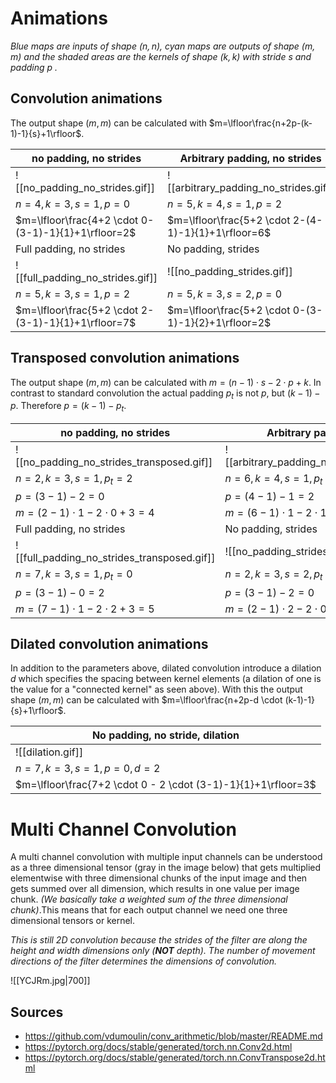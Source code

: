 
# Animations

*Blue maps are inputs of shape ($n, n$), cyan maps are outputs of shape ($m,m$) and the shaded areas are the kernels of shape ($k,k$) with stride $s$ and padding $p$ .*
## Convolution animations

The output shape $(m,m)$ can be calculated with $m=\lfloor\frac{n+2p-(k-1)-1}{s}+1\rfloor$.

| no padding, no strides                              | Arbitrary padding, no strides                       | half padding, no strides                            |
| --------------------------------------------------- | --------------------------------------------------- | --------------------------------------------------- |
| ![[no_padding_no_strides.gif]]                      | ![[arbitrary_padding_no_strides.gif]]               | ![[same_padding_no_strides.gif]]                    |
| $n=4, k=3,s=1, p=0$                                 | $n=5, k=4,s=1, p=2$                                 | $n=5, k=3,s=1, p=1$                                 |
| $m=\lfloor\frac{4+2 \cdot 0-(3-1)-1}{1}+1\rfloor=2$ | $m=\lfloor\frac{5+2 \cdot 2-(4-1)-1}{1}+1\rfloor=6$ | $m=\lfloor\frac{5+2 \cdot 1-(3-1)-1}{1}+1\rfloor=5$ |
| Full padding, no strides                            | No padding, strides                                 | Padding, strides                                    |
| ![[full_padding_no_strides.gif]]                    | ![[no_padding_strides.gif]]                         | ![[padding_strides.gif]]                            |
| $n=5, k=3,s=1, p=2$                                 | $n=5, k=3,s=2, p=0$                                 | $n=5,k=3,s=2,p=1$                                   |
| $m=\lfloor\frac{5+2 \cdot 2-(3-1)-1}{1}+1\rfloor=7$ | $m=\lfloor\frac{5+2 \cdot 0-(3-1)-1}{2}+1\rfloor=2$ | $m=\lfloor\frac{5+2 \cdot 1-(3-1)-1}{2}+1\rfloor=3$ |

## Transposed convolution animations

The output shape $(m,m)$ can be calculated with $m=(n-1) \cdot s-2 \cdot p+ k$.
In contrast to standard convolution the actual padding $p_t$ is not $p$, but $(k-1)-p$. Therefore $p=(k-1)-p_t$.

| no padding, no strides                      | Arbitrary padding, no strides                    | half padding, no strides                    |
| ------------------------------------------- | ------------------------------------------------ | ------------------------------------------- |
| ![[no_padding_no_strides_transposed.gif]]   | ![[arbitrary_padding_no_strides_transposed.gif]] | ![[same_padding_no_strides_transposed.gif]] |
| $n=2, k=3,s=1, p_t=2$                       | $n=6, k=4,s=1, p_t=1$                            | $n=5, k=3,s=1, p_t=1$                       |
| $p=(3-1)-2=0$                               | $p=(4-1)-1=2$                                    | $p=(3-1)-1=1$                               |
| $m=(2-1) \cdot 1 - 2 \cdot 0+ 3=4$          | $m=(6-1) \cdot 1 - 2 \cdot 1+ 4=5$               | $m=(5-1) \cdot 1 - 2 \cdot 1+ 3=5$          |
| Full padding, no strides                    | No padding, strides                              | Padding, strides                            |
| ![[full_padding_no_strides_transposed.gif]] | ![[no_padding_strides_transposed.gif]]           | ![[padding_strides_transposed.gif]]         |
| $n=7, k=3,s=1, p_t=0$                       | $n=2, k=3,s=2, p_t=2$                            | $n=3,k=3,s=2,p_t=1$                         |
| $p=(3-1)-0=2$                               | $p=(3-1)-2=0$                                    | $p=(3-1)-1=1$                               |
| $m=(7-1) \cdot 1 - 2 \cdot 2+ 3=5$          | $m=(2-1) \cdot 2 - 2 \cdot 0 + 3=5$              | $m=(3-1) \cdot 2 - 2 \cdot 1 + 3=5$         |


## Dilated convolution animations

In addition to the parameters above, dilated convolution introduce a dilation $d$ which specifies the spacing between kernel elements (a dilation of one is the value for a "connected kernel" as seen above). With this the output shape $(m,m)$ can be calculated with $m=\lfloor\frac{n+2p-d \cdot (k-1)-1}{s}+1\rfloor$.

| No padding, no stride, dilation                               |
| ------------------------------------------------------------- |
| ![[dilation.gif]]                                             |
| $n=7, k=3,s=1, p=0, d=2$                                      |
| $m=\lfloor\frac{7+2 \cdot 0 - 2 \cdot (3-1)-1}{1}+1\rfloor=3$ |

# Multi Channel Convolution

A multi channel convolution with multiple input channels can be understood as a three dimensional tensor (gray in the image below) that gets multiplied elementwise with three dimensional chunks of the input image and then gets summed over all dimension, which results in one value per image chunk. *(We basically take a weighted sum of the three dimensional chunk)*.This means that for each output channel we need one three dimensional tensors or kernel.

*This is still 2D convolution because the strides of the filter are along the height and width dimensions only (**NOT** depth). The number of movement directions of the filter determines the dimensions of convolution.*


![[YCJRm.jpg|700]]
## Sources
- https://github.com/vdumoulin/conv_arithmetic/blob/master/README.md
- https://pytorch.org/docs/stable/generated/torch.nn.Conv2d.html
- https://pytorch.org/docs/stable/generated/torch.nn.ConvTranspose2d.html
